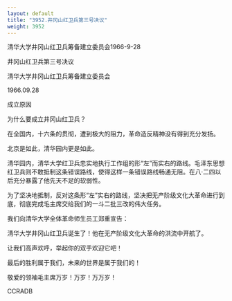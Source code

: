 ```yaml
---
layout: default
title: "3952.井冈山红卫兵第三号决议"
weight: 3952
---
```


清华大学井冈山红卫兵筹备建立委员会1966-9-28

井冈山红卫兵第三号决议

清华大学井冈山红卫兵筹备建立委员会

1966.09.28

成立原因

为什么要成立井冈山红卫兵？

在全国内，十六条的贯彻，遭到极大的阻力，革命造反精神没有得到充分发扬。

北京是如此，清华园内更是如此。

清华园内，清华大学红卫兵忠实地执行工作组的形“左”而实右的路线。毛泽东思想红卫兵则不敢抵制这条错误路线，使得这样一条错误路线畅通无阻。在八·二四以后充分暴露了他先天不足的软弱性。

为了坚决地抵制，反对这条形“左”实右的路线，坚决把无产阶级文化大革命进行到底，彻底完成毛主席交给我们的一斗二批三改的伟大任务。

我们向清华大学全体革命师生员工郑重宣告：

清华大学井冈山红卫兵诞生了！他在无产阶级文化大革命的洪流中开航了。

让我们高声欢呼，举起你的双手欢迎它吧！

最后的胜利属于我们，未来的世界是属于我们的！

敬爱的领袖毛主席万岁！万岁！万万岁！

CCRADB

